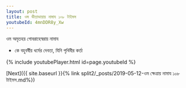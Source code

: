 ```yaml
---
layout: post
title: ওম ভীতাভায়ায় নামায ১০৮ টাইমস
youtubeId: 4mnDDR8y_Xw
---
```

 
 
 ওম অমৃতহয় গোবরাহেস্বরায় নামায  
 
 -  কে বহুবর্ষীয় ধর্মের দেবতা, যিনি পৃথিবীর কর্তা 
 
  
 
  
 
 
 
 
 
 


{% include youtubePlayer.html id=page.youtubeId %}
 
[Next]({{ site.baseurl }}{% link  split2/_posts/2019-05-12-ওম ক্ষেত্রায় নামায ১০৮ টাইমস.md%})
 
